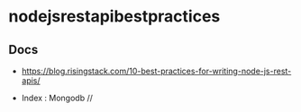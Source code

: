 # nodejsrestapibestpractices

## Docs
- https://blog.risingstack.com/10-best-practices-for-writing-node-js-rest-apis/

-  Index :  Mongodb //

